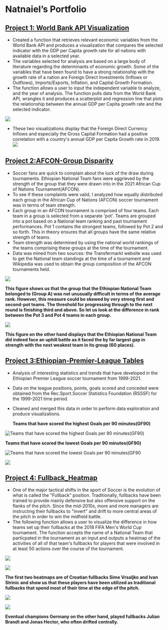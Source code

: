 # Natnaiel’s Portfolio


## [**Project 1: World Bank API Visualization**](https://github.com/Natnaiel98/World-Bank-API-Visualization)
- Created a function that retrieves relevant economic variables from the World Bank API and produces a visualization that compares the selected indicator with the GDP per Capita growth rate for all nations with available data in a selected year.
- The variables selected for analysis are based on a large body of literature regarding the determinants of economic growth. Some of the variables that have been found to have a strong relationship with the growth rate of a nation are Foreign Direct Investments (Inflows or Outflows), Imports/Exports, Inflation, and Capital Growth Formation.
- The function allows a user to input the independent variable to analyze, and the year of analysis. The function pulls data from the World Bank API, wrangles it and produces a scatterplot and regression line that plots the relationship between the annual GDP per Capita growth rate and the selected indicator.

![](Images/World_Bank_API_GDP_Per_Capita_Vs_FDI.png)
- These two visualizations display that the Foreign Direct Currency Inflows and especially the Gross Capital Formation had a positive correlation with a country's annual GDP per Capita Growth rate in 2019.
![](Images/World_Bank_API_GDP_Per_Capita_Vs_Gross_Capital_Formation.png)


## [**Project 2:AFCON-Group Disparity**](https://github.com/Natnaiel98/AFCON-Group-Disparity)

- Soccer fans are quick to complain about the luck of the draw during tournaments. Ethiopian National Team fans were aggrieved by the strength of the group that they were drawn into in the 2021 African Cup
  of Nations Tournament(AFCON). 
- To see if these complaints were valid, I analyzed how equally distributed each group in the African Cup of Nations (AFCON) soccer tournament was in terms of team strength.
- Each group in an AFCON tournament is comprised of four teams. Each team in a group is selected from a separate 'pot'. Teams are grouped into a pot based on a National team ranking and past tournament performances. Pot 1 contains the strongest teams, followed by Pot 2 and so forth. This in theory ensures that all groups have the same relative strength of teams. 
- Team strength was determined by using the national world rankings of the teams comprising these groups at the time of the tournament.
- Data was mined from two sources: the Transfermarkt website was used to get the National team standings at the time of a tournament and Wikipedia was used to obtain the group composition of the AFCON tournaments held.

![](Images/Average%20Fifa%20Ranking%20of%20Afcon%202021%20Groups.png)

**This figure shows us that the group that the Ethiopian National Team belonged to (Group A) was not unusually difficult in terms of the average rank. However, this measure could be skewed by very strong first and second-pot teams. The threshold for progressing through to the next round is finishing third and above. So let us look at the difference in rank between the Pot 3 and Pot 4 teams in each group.**


![](Images/FIFA%20Ranking%20Difference%20between%20Third%20and%20Fourth%20Pot%20teams.png)

**This figure on the other hand displays that the Ethiopian National Team did indeed face an uphill battle as it faced the by far largest gap in strength with the next weakest team in its group (60 places).**


## [**Project 3:Ethiopian-Premier-League Tables**](https://github.com/Natnaiel98/Ethiopian-Premier-League-Statistic-Tables)
- Analysis of interesting statistics and trends that have developed in the Ethiopian Premier League soccer tournament from 1999-2021.
- Data on the league positions, points, goals scored and conceded were obtained from the Rec.Sport.Soccer Statistics Foundation (RSSSF) for the 1999-2021 time period.
- Cleaned and merged this data in order to perform data exploration and produce visualizations.

  **Teams that have scored the highest Goals per 90 minutes(GF90)**
  
![Teams that have scored the highest Goals per 90 minutes(GF90)](Images/HighestGoals.png)

 **Teams that have scored the lowest Goals per 90 minutes(GF90)**
 
![Teams that have scored the lowest Goals per 90 minutes(GF90](Images/LowestGoals.png)

![](Images/Number%20of%20Club%20Relegations.png)




## [**Project 4: Fullback_Heatmap**](https://github.com/Natnaiel98/Fullback_Heatmap)
- One of the major tactical shifts in the sport of Soccer is the evolution of what is called the "Fullback" position. Traditionally, fullbacks have been trained to provide mainly defensive but also offensive support on the flanks of the pitch. Since the mid-2010s, more and more managers are instructing their fullbacks to "invert" and drift to more central areas of the pitch in order to win the midfield battle.
- The following function allows a user to visualize the difference in how teams set up their fullbacks at the 2018 FIFA Men's World Cup tournament. The function accepts the name of a National Team that particpated in the tournament as an input and outputs a heatmap of the activities of all of that team's fullbacks for players that were involved in at least 50 actions over the course of the tournament.

![](Images/Croatia-%20Vrsaljlko%20Heatmap.png)

![](Images/Croatia-Ivan%20Strinic%20Heatmap.png)

**The first two heatmaps are of Croatian fullbacks Sime Vrsaljko and Ivan Strinic and show us that these players have been utilized as traditional fullbacks that spend most of their time at the edge of the pitch.**


![](Images/Gernany_Julian%20Brandt%20Heatmap.png)

![](Images/Germany_Jonas%20Hector%20Heatmap.png)

**Eventual champions Germany on the other hand, played fullbacks Julian Brandt and Jonas Hector, who often drifted centrally.**


